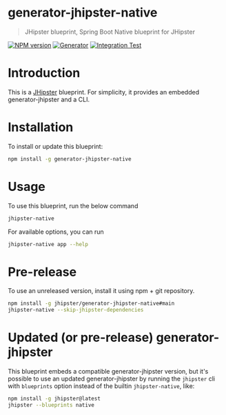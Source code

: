 # generator-jhipster-native

> JHipster blueprint, Spring Boot Native blueprint for JHipster

[![NPM version][npm-image]][npm-url]
[![Generator][github-generator-image]][github-generator-url]
[![Integration Test][github-integration-image]][github-integration-url]

# Introduction

This is a [JHipster](https://www.jhipster.tech/) blueprint.
For simplicity, it provides an embedded generator-jhipster and a CLI.

# Installation

To install or update this blueprint:

```bash
npm install -g generator-jhipster-native
```

# Usage

To use this blueprint, run the below command

```bash
jhipster-native
```

For available options, you can run

```bash
jhipster-native app --help
```

# Pre-release

To use an unreleased version, install it using npm + git repository.

```bash
npm install -g jhipster/generator-jhipster-native#main
jhipster-native --skip-jhipster-dependencies
```

# Updated (or pre-release) generator-jhipster

This blueprint embeds a compatible generator-jhipster version, but it's possible to use an updated generator-jhipster by running the `jhipster` cli with `blueprints` option instead of the builtin `jhipster-native`, like:

```bash
npm install -g jhipster@latest
jhipster --blueprints native
```

[npm-image]: https://img.shields.io/npm/v/generator-jhipster-native.svg
[npm-url]: https://npmjs.org/package/generator-jhipster-native
[github-generator-image]: https://github.com/jhipster/generator-jhipster-native/actions/workflows/generator.yml/badge.svg
[github-generator-url]: https://github.com/jhipster/generator-jhipster-native/actions/workflows/generator.yml
[github-integration-image]: https://github.com/jhipster/generator-jhipster-native/actions/workflows/integration.yml/badge.svg
[github-integration-url]: https://github.com/jhipster/generator-jhipster-native/actions/workflows/jdl.yml
